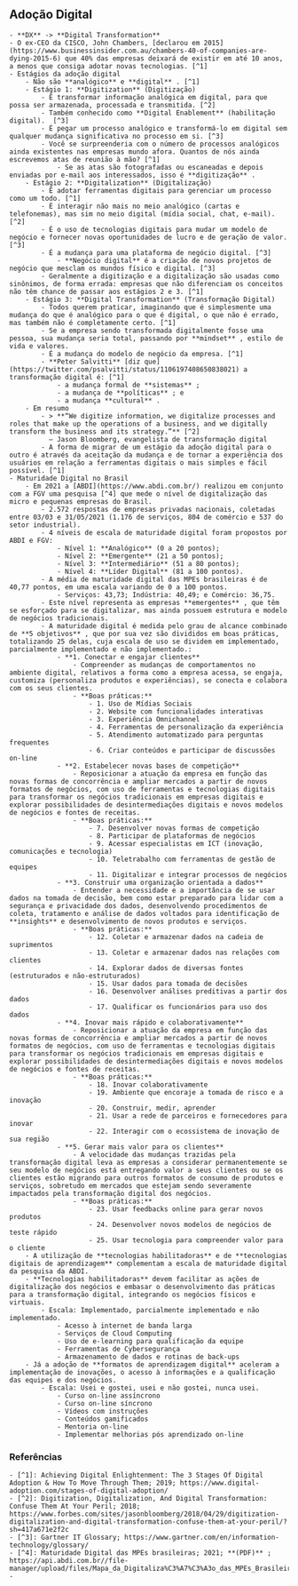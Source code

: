 ## Adoção Digital
	- **DX** -> **Digital Transformation**
	- O ex-CEO da CISCO, John Chambers, [declarou em 2015](https://www.businessinsider.com.au/chambers-40-of-companies-are-dying-2015-6) que 40% das empresas deixará de existir em até 10 anos, a menos que consiga adotar novas tecnologias. [^1]
	- Estágios da adoção digital
		- Não são **analógico** e **digital** . [^1]
		- Estágio 1: **Digitization** (Digitização)
			- É transformar informação analógica em digital, para que possa ser armazenada, processada e transmitida. [^2]
			- Também conhecido como **Digital Enablement** (habilitação digital).  [^3]
			- É pegar um processo analógico e transformá-lo em digital sem qualquer mudança significativa no processo em si. [^3]
			- Você se surpreenderia com o número de processos analógicos ainda existentes nas empresas mundo afora. Quantos de nós ainda escrevemos atas de reunião à mão? [^1]
				- Se as atas são fotografadas ou escaneadas e depois enviadas por e-mail aos interessados, isso é **digitização** .
		- Estágio 2: **Digitalization** (Digitalização)
			- É adotar ferramentas digitais para gerenciar um processo como um todo. [^1]
			- É interagir não mais no meio analógico (cartas e telefonemas), mas sim no meio digital (mídia social, chat, e-mail).  [^2]
			- É o uso de tecnologias digitais para mudar um modelo de negócio e fornecer novas oportunidades de lucro e de geração de valor. [^3]
			- É a mudança para uma plataforma de negócio digital. [^3]
				- **Negócio digital** é a criação de novos projetos de negócio que mesclam os mundos físico e digital. [^3]
			- Geralmente a digitização e a digitalização são usadas como sinônimos, de forma errada: empresas que não diferenciam os conceitos não têm chance de passar aos estágios 2 e 3. [^1]
		- Estágio 3: **Digital Transformation** (Transformação Digital)
			- Todos querem praticar, imaginando que é simplesmente uma mudança do que é analógico para o que é digital, o que não é errado, mas também não é completamente certo. [^1]
			- Se a empresa sendo transformada digitalmente fosse uma pessoa, sua mudança seria total, passando por **mindset** , estilo de vida e valores.
			- É a mudança do modelo de negócio da empresa. [^1]
			- **Peter Salvitti** [diz que](https://twitter.com/psalvitti/status/1106197408650838021) a transformação digital é: [^1]
				- a mudança formal de **sistemas** ;
				- a mudança de **políticas** ; e
				- a mudança **cultural** .
		- Em resumo
			- > **“We digitize information, we digitalize processes and roles that make up the operations of a business, and we digitally transform the business and its strategy.”** [^2]
			  — Jason Bloomberg, evangelista de transformação digital
			- A forma de migrar de um estágio da adoção digital para o outro é através da aceitação da mudança e de tornar a experiência dos usuários em relação a ferramentas digitais o mais simples e fácil possível. [^1]
	- Maturidade Digital no Brasil
		- Em 2021 a [ABDI](https://www.abdi.com.br/) realizou em conjunto com a FGV uma pesquisa [^4] que mede o nível de digitalização das micro e pequenas empresas do Brasil.
			- 2.572 respostas de empresas privadas nacionais, coletadas entre 03/03 e 31/05/2021 (1.176 de serviços, 804 de comércio e 537 do setor industrial).
			- 4 níveis de escala de maturidade digital foram propostos por ABDI e FGV:
				- Nível 1: **Analógico** (0 a 20 pontos);
				- Nível 2: **Emergente** (21 a 50 pontos);
				- Nível 3: **Intermediário** (51 a 80 pontos);
				- Nível 4: **Líder Digital** (81 a 100 pontos).
			- A média de maturidade digital das MPEs brasileiras é de 40,77 pontos, em uma escala variando de 0 a 100 pontos.
				- Serviços: 43,73; Indústria: 40,49; e Comércio: 36,75.
			- Este nível representa as empresas **emergentes** , que têm se esforçado para se digitalizar, mas ainda possuem estrutura e modelo de negócios tradicionais.
			- A maturidade digital é medida pelo grau de alcance combinado de **5 objetivos** , que por sua vez são divididos em boas práticas, totalizando 25 delas, cuja escala de uso se dividem em implementado, parcialmente implementado e não implementado.:
				- **1. Conectar e engajar clientes**
					- Compreender as mudanças de comportamentos no ambiente digital, relativos a forma como a empresa acessa, se engaja, customiza (personaliza produtos e experiências), se conecta e colabora com os seus clientes.
					- **Boas práticas:**
						- 1. Uso de Mídias Sociais
						- 2. Website com funcionalidades interativas
						- 3. Experiência Omnichannel
						- 4. Ferramentas de personalização da experiência
						- 5. Atendimento automatizado para perguntas frequentes
						- 6. Criar conteúdos e participar de discussões on-line
				- **2. Estabelecer novas bases de competição**
					- Reposicionar a atuação da empresa em função das novas formas de concorrência e ampliar mercados a partir de novos formatos de negócios, com uso de ferramentas e tecnologias digitais para transformar os negócios tradicionais em empresas digitais e explorar possibilidades de desintermediações digitais e novos modelos de negócios e fontes de receitas.
					- **Boas práticas:**
						- 7. Desenvolver novas formas de competição
						- 8. Participar de plataformas de negócios
						- 9. Acessar especialistas em ICT (inovação, comunicações e tecnologia)
						- 10. Teletrabalho com ferramentas de gestão de equipes
						- 11. Digitalizar e integrar processos de negócios
				- **3. Construir uma organização orientada a dados**
					- Entender a necessidade e a importância de se usar dados na tomada de decisão, bem como estar preparado para lidar com a segurança e privacidade dos dados, desenvolvendo procedimentos de coleta, tratamento e análise de dados voltados para identificação de **insights** e desenvolvimento de novos produtos e serviços.
					- **Boas práticas:**
						- 12. Coletar e armazenar dados na cadeia de suprimentos
						- 13. Coletar e armazenar dados nas relações com clientes
						- 14. Explorar dados de diversas fontes (estruturados e não-estruturados)
						- 15. Usar dados para tomada de decisões
						- 16. Desenvolver análises preditivas a partir dos dados
						- 17. Qualificar os funcionários para uso dos dados
				- **4. Inovar mais rápido e colaborativamente**
					- Reposicionar a atuação da empresa em função das novas formas de concorrência e ampliar mercados a partir de novos formatos de negócios, com uso de ferramentas e tecnologias digitais para transformar os negócios tradicionais em empresas digitais e explorar possibilidades de desintermediações digitais e novos modelos de negócios e fontes de receitas.
					- **Boas práticas:**
						- 18. Inovar colaborativamente
						- 19. Ambiente que encoraje a tomada de risco e a inovação
						- 20. Construir, medir, aprender
						- 21. Usar a rede de parceiros e fornecedores para inovar
						- 22. Interagir com o ecossistema de inovação de sua região
				- **5. Gerar mais valor para os clientes**
					- A velocidade das mudanças trazidas pela transformação digital leva as empresas a considerar permanentemente se seu modelo de negócios está entregando valor a seus clientes ou se os clientes estão migrando para outros formatos de consumo de produtos e serviços, sobretudo em mercados que estejam sendo severamente impactados pela transformação digital dos negócios.
					- **Boas práticas:**
						- 23. Usar feedbacks online para gerar novos produtos
						- 24. Desenvolver novos modelos de negócios de teste rápido
						- 25. Usar tecnologia para compreender valor para o cliente
		- A utilização de **tecnologias habilitadoras** e de **tecnologias digitais de aprendizagem** complementam a escala de maturidade digital da pesquisa da ABDI.
		- **Tecnologias habilitadoras** devem facilitar as ações de digitalização dos negócios e embasar o desenvolvimento das práticas para a transformação digital, integrando os negócios físicos e virtuais.
			- Escala: Implementado, parcialmente implementado e não implementado.
				- Acesso à internet de banda larga
				- Serviços de Cloud Computing
				- Uso de e-learning para qualificação da equipe
				- Ferramentas de Cybersegurança
				- Armazenamento de dados e rotinas de back-ups
		- Já a adoção de **formatos de aprendizagem digital** aceleram a implementação de inovações, o acesso à informações e a qualificação das equipes e dos negócios.
			- Escala: Usei e gostei, usei e não gostei, nunca usei.
				- Curso on-line assíncrono
				- Curso on-line síncrono
				- Vídeos com instruções
				- Conteúdos gamificados
				- Mentoria on-line
				- Implementar melhorias pós aprendizado on-line
### Referências
	- [^1]: Achieving Digital Enlightenment: The 3 Stages Of Digital Adoption & How To Move Through Them; 2019; https://www.digital-adoption.com/stages-of-digital-adoption/
	- [^2]: Digitization, Digitalization, And Digital Transformation: Confuse Them At Your Peril; 2018; https://www.forbes.com/sites/jasonbloomberg/2018/04/29/digitization-digitalization-and-digital-transformation-confuse-them-at-your-peril/?sh=417a671e2f2c
	- [^3]: Gartner IT Glossary; https://www.gartner.com/en/information-technology/glossary/
	- [^4]: Maturidade Digital das MPEs brasileiras; 2021; **(PDF)** ; https://api.abdi.com.br//file-manager/upload/files/Mapa_da_Digitaliza%C3%A7%C3%A3o_das_MPEs_Brasileiras__1___1_.pdf
	-